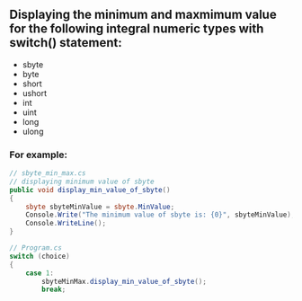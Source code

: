 ## Displaying the minimum and maxmimum value for the following integral numeric types with switch() statement:
* sbyte
* byte
* short
* ushort
* int
* uint
* long
* ulong

### For example:
```c#
// sbyte_min_max.cs
// displaying minimum value of sbyte
public void display_min_value_of_sbyte()
{
    sbyte sbyteMinValue = sbyte.MinValue;
    Console.Write("The minimum value of sbyte is: {0}", sbyteMinValue);
    Console.WriteLine();
}

// Program.cs
switch (choice)
{
    case 1: 
        sbyteMinMax.display_min_value_of_sbyte();
        break;

```
